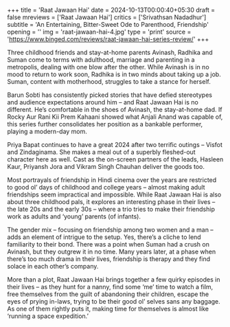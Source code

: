 +++
title = 'Raat Jawaan Hai'
date = 2024-10-13T00:00:40+05:30
draft = false
mreviews = ['Raat Jawaan Hai']
critics = ['Srivathsan Nadadhur']
subtitle = 'An Entertaining, Bitter-Sweet Ode to Parenthood, Friendship'
opening = ''
img = 'raat-jawaan-hai-4.jpg'
type = 'print'
source = 'https://www.binged.com/reviews/raat-jawaan-hai-series-review/'
+++

Three childhood friends and stay-at-home parents Avinash, Radhika and Suman come to terms with adulthood, marriage and parenting in a metropolis, dealing with one blow after the other. While Avinash is in no mood to return to work soon, Radhika is in two minds about taking up a job. Suman, content with motherhood, struggles to take a stance for herself.

Barun Sobti has consistently picked stories that have defied stereotypes and audience expectations around him – and Raat Jawaan Hai is no different. He’s comfortable in the shoes of Avinash, the stay-at-home dad. If Rocky Aur Rani Kii Prem Kahaani showed what Anjali Anand was capable of, this series further consolidates her position as a bankable performer, playing a modern-day mom.

Priya Bapat continues to have a great 2024 after two terrific outings – Visfot and Zindaginama. She makes a meal out of a superbly fleshed-out character here as well. Cast as the on-screen partners of the leads, Hasleen Kaur, Priyansh Jora and Vikram Singh Chauhan deliver the goods too.

Most portrayals of friendship in Hindi cinema over the years are restricted to good ol’ days of childhood and college years – almost making adult friendships seem impractical and impossible. While Raat Jawaan Hai is also about three childhood pals, it explores an interesting phase in their lives – the late 20s and the early 30s – where a trio tries to make their friendship work as adults and ‘young’ parents (of infants).

The gender mix – focusing on friendship among two women and a man – adds an element of intrigue to the setup. Yes, there’s a cliche to lend familiarity to their bond. There was a point when Suman had a crush on Avinash, but they outgrew it in no time. Many years later, at a phase when there’s too much drama in their lives, friendship is therapy and they find solace in each other’s company.

More than a plot, Raat Jawaan Hai brings together a few quirky episodes in their lives – as they hunt for a nanny, find some ‘me’ time to watch a film, free themselves from the guilt of abandoning their children, escape the eyes of prying in-laws, trying to be their good ol’ selves sans any baggage. As one of them rightly puts it, making time for themselves is almost like ‘running a space expedition.’
